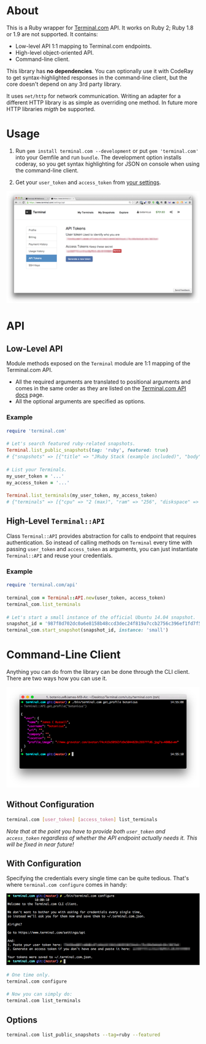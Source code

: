 # About

This is a Ruby wrapper for [Terminal.com](https://www.terminal.com) API. It works on Ruby 2; Ruby 1.8 or 1.9 are not supported. It contains:

- Low-level API 1:1 mapping to Terminal.com endpoints.
- High-level object-oriented API.
- Command-line client.

This library has **no dependencies**. You can optionally use it with CodeRay to get syntax-highlighted responses in the command-line client, but the core doesn't depend on any 3rd party library.

It uses `net/http` for network communication. Writing an adapter for a different HTTP library is as simple as overriding one method. In future more HTTP libraries _migth_ be supported.

# Usage

1. Run `gem install terminal.com --development` or put `gem 'terminal.com'` into your Gemfile and run `bundle`. The development option installs coderay, so you get syntax highlighting for JSON on console when using the command-line client.

2. Get your `user_token` and `access_token` from [your settings](https://www.terminal.com/settings/api).

![](docs/terminal-com-api-keys.png)

# API

## Low-Level API

Module methods exposed on the `Terminal` module are 1:1 mapping of the Terminal.com API.

- All the required arguments are translated to positional arguments and comes in the same order as they are listed on the [Terminal.com API docs](https://www.terminal.com/api/docs) page.
- All the optional arguments are specified as options.

### Example

```ruby
require 'terminal.com'

# Let's search featured ruby-related snapshots.
Terminal.list_public_snapshots(tag: 'ruby', featured: true)
# {"snapshots" => [{"title" => "JRuby Stack (example included)", "body" => "JRuby is a 100% Java implementation of the Ruby programming language. This snapshot also includes a working example, its source code and the tools needed to develop JRuby applications.", ...

# List your Terminals.
my_user_token = '...'
my_access_token = '...'

Terminal.list_terminals(my_user_token, my_access_token)
# {"terminals" => [{"cpu" => "2 (max)", "ram" => "256", "diskspace" => "10", "name" => "Coding Interview: John Doe Jr", ...
```

## High-Level `Terminal::API`

Class `Terminal::API` provides abstraction for calls to endpoint that requires authentication. So instead of calling methods on `Terminal` every time with passing `user_token` and `access_token` as arguments, you can just instantiate `Terminal::API` and reuse your credentials.

### Example

```ruby
require 'terminal.com/api'

terminal_com = Terminal::API.new(user_token, access_token)
terminal_com.list_terminals

# Let's start a small instance of the official Ubuntu 14.04 snapshot.
snapshot_id = '987f8d702dc0a6e8158b48ccd3dec24f819a7ccb2756c396ef1fd7f5b34b7980'
terminal_com.start_snapshot(snapshot_id, instance: 'small')
```

# Command-Line Client

Anything you can do from the library can be done through the CLI client. There are two ways how you can use it.

![](docs/terminal-cli-client.png)

## Without Configuration

```bash
terminal.com [user_token] [access_token] list_terminals
```

*Note that at the point you have to provide both `user_token` and `access_token` regardless of whether the API endpoint actually needs it. This will be fixed in near future!*

## With Configuration

Specifying the credentials every single time can be quite tedious. That's where `terminal.com configure` comes in handy:

![](docs/terminal-com-configure.png)

```bash
# One time only.
terminal.com configure

# Now you can simply do:
terminal.com list_terminals
```

## Options

```bash
terminal.com list_public_snapshots --tag=ruby --featured
```
